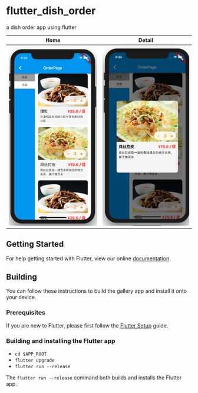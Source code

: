 # flutter_dish_order

a dish order app using flutter

| Home | Detail |
| --- | ------- |
| ![](./screenshot1.png) | ![](./screenshot2.png) |

## Getting Started

For help getting started with Flutter, view our online
[documentation](https://flutter.io/).


## Building

You can follow these instructions to build the gallery app
and install it onto your device.

### Prerequisites

If you are new to Flutter, please first follow
the [Flutter Setup](https://flutter.io/setup/) guide.

### Building and installing the Flutter app

* `cd $APP_ROOT`
* `flutter upgrade`
* `flutter run --release`

The `flutter run --release` command both builds and installs the Flutter app.
